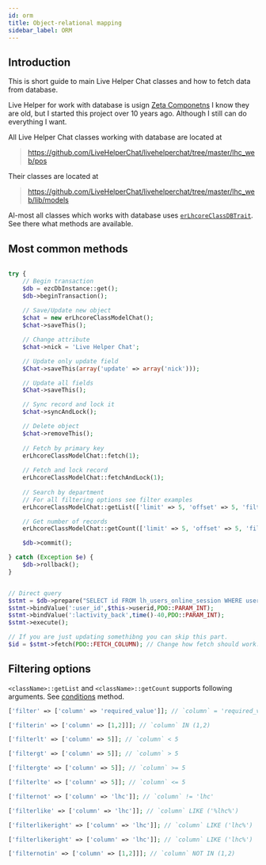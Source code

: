 ```yaml
---
id: orm
title: Object-relational mapping
sidebar_label: ORM
---
```


## Introduction

This is short guide to main Live Helper Chat classes and how to fetch data from database.

Live Helper for work with database is usign [Zeta Componetns](http://zetacomponents.org/documentation/trunk/Database/tutorial.html) I know they are old, but I started this project over 10 years ago. Although I still can do everything I want.

All Live Helper Chat classes working with database are located at

> https://github.com/LiveHelperChat/livehelperchat/tree/master/lhc_web/pos

Their classes are located at

> https://github.com/LiveHelperChat/livehelperchat/tree/master/lhc_web/lib/models

Al-most all classes which works with database uses [`erLhcoreClassDBTrait`](https://github.com/LiveHelperChat/livehelperchat/blob/master/lhc_web/lib/core/lhcore/lhdbtrait.php). See there what methods are available.


## Most common methods

```php

try {
    // Begin transaction
    $db = ezcDbInstance::get();
    $db->beginTransaction();
        
    // Save/Update new object
    $chat = new erLhcoreClassModelChat();
    $chat->saveThis();

    // Change attribute
    $chat->nick = 'Live Helper Chat';

    // Update only update field
    $Chat->saveThis(array('update' => array('nick')));

    // Update all fields
    $Chat->saveThis();

    // Sync record and lock it
    $chat->syncAndLock();    

    // Delete object
    $chat->removeThis();
    
    // Fetch by primary key
    erLhcoreClassModelChat::fetch(1);
    
    // Fetch and lock record
    erLhcoreClassModelChat::fetchAndLock(1);
    
    // Search by department
    // For all filtering options see filter examples
    erLhcoreClassModelChat::getList(['limit' => 5, 'offset' => 5, 'filter' => ['dep_id' => 5]]);

    // Get number of records
    erLhcoreClassModelChat::getCount(['limit' => 5, 'offset' => 5, 'filter' => ['dep_id' => 5]]);

    $db->commit();

} catch (Exception $e) {
    $db->rollback();
}


// Direct query
$stmt = $db->prepare("SELECT id FROM lh_users_online_session WHERE user_id = :user_id AND lactivity > :lactivity_back");
$stmt->bindValue(':user_id',$this->userid,PDO::PARAM_INT);
$stmt->bindValue(':lactivity_back',time()-40,PDO::PARAM_INT);
$stmt->execute();

// If you are just updating somethibng you can skip this part.
$id = $stmt->fetch(PDO::FETCH_COLUMN); // Change how fetch should work.

```

## Filtering options

`<className>::getList` and `<className>::getCount` supports following arguments. See [conditions](https://github.com/LiveHelperChat/livehelperchat/blob/master/lhc_web/lib/core/lhcore/lhdbtrait.php#L352) method.

```php
['filter' => ['column' => 'required_value']]; // `column` = 'required_value'

['filterin' => ['column' => [1,2]]]; // `column` IN (1,2)

['filterlt' => ['column' => 5]]; // `column` < 5

['filtergt' => ['column' => 5]]; // `column` > 5

['filtergte' => ['column' => 5]]; // `column` >= 5

['filterlte' => ['column' => 5]]; // `column` <= 5

['filternot' => ['column' => 'lhc']]; // `column` != 'lhc'

['filterlike' => ['column' => 'lhc']]; // `column` LIKE ('%lhc%')

['filterlikeright' => ['column' => 'lhc']]; // `column` LIKE ('lhc%')

['filterlikeright' => ['column' => 'lhc']]; // `column` LIKE ('lhc%')

['filternotin' => ['column' => [1,2]]]; // `column` NOT IN (1,2)

```